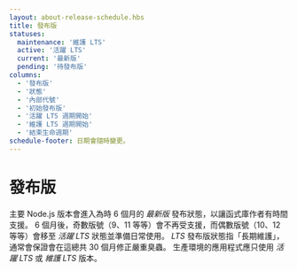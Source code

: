 ```yaml
---
layout: about-release-schedule.hbs
title: 發布版
statuses:
  maintenance: '維護 LTS'
  active: '活躍 LTS'
  current: '最新版'
  pending: '待發布版'
columns:
  - '發布版'
  - '狀態'
  - '內部代號'
  - '初始發布版'
  - '活躍 LTS 週期開始'
  - '維護 LTS 週期開始'
  - '結束生命週期'
schedule-footer: 日期會隨時變更。
---
```


# 發布版

主要 Node.js 版本會進入為時 6 個月的 _最新版_ 發布狀態，以讓函式庫作者有時間支援。
6 個月後，奇數版號（9、11 等等）會不再受支援，而偶數版號（10、12 等等）會移至 _活躍 LTS_ 狀態並準備日常使用。
_LTS_ 發布版狀態指「長期維護」，通常會保證會在這總共 30 個月修正嚴重臭蟲。
生產環境的應用程式應只使用 _活躍 LTS_ 或 _維護 LTS_ 版本。
